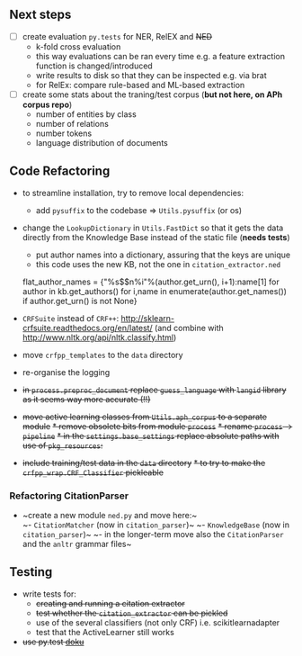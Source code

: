 ## Next steps

* [ ] create evaluation `py.tests` for NER, RelEX and ~~NED~~
    - k-fold cross evaluation
    - this way evaluations can be ran every time e.g. a feature extraction function is changed/introduced
    - write results to disk so that they can be inspected e.g. via brat
    - for RelEx: compare rule-based and ML-based extraction
* [ ] create some stats about the traning/test corpus (**but not here, on APh corpus repo**)
    - number of entities by class
    - number of relations
    - number tokens
    - language distribution of documents

## Code Refactoring

* to streamline installation, try to remove local dependencies:
	* add `pysuffix` to the codebase => `Utils.pysuffix` (or os)

* change the `LookupDictionary` in `Utils.FastDict` so that it gets the data directly from the Knowledge Base instead of the static file (**needs tests**)

    - put author names into a dictionary, assuring that the keys are unique
    - this code uses the new KB, not the one in `citation_extractor.ned`

    flat_author_names = {"%s$$n%i"%(author.get_urn(), i+1):name[1]
            for author in kb.get_authors()
                        for i,name in enumerate(author.get_names())  
                                            if author.get_urn() is not None}

* `CRFSuite` instead of `CRF++`: <http://sklearn-crfsuite.readthedocs.org/en/latest/> (and combine with <http://www.nltk.org/api/nltk.classify.html>)
* move `crfpp_templates` to the `data` directory
* re-organise the logging

* ~~in `process.preproc_document` replace `guess_language` with `langid` library as it seems way more accurate (!!)~~
* ~~move active learning classes from `Utils.aph_corpus` to a separate module~~
~~* remove obsolete bits from module `process`~~
~~* rename `process` -> `pipeline`~~
~~* in the `settings.base_settings` replace absolute paths with use of `pkg_resources`:~~
* ~~include training/test data in the `data` directory~~
~~* to try to make the `crfpp_wrap.CRF_Classifier` pickleable~~

### Refactoring CitationParser

* ~create a new module `ned.py` and move here:~  
    ~- `CitationMatcher` (now in `citation_parser`)~
    ~- `KnowledgeBase` (now in `citation_parser`)~
    ~- in the longer-term move also the `CitationParser` and the `anltr` grammar files~

## Testing


* write tests for:
    * ~~creating and running a citation extractor~~
    * ~~test whether the `citation_extractor` can be pickled~~
    * use of the several classifiers (not only CRF) i.e. scikitlearnadapter
    * test that the ActiveLearner still works
* ~~use py.test [doku](http://pytest.org/latest/pytest.pdf)~~
